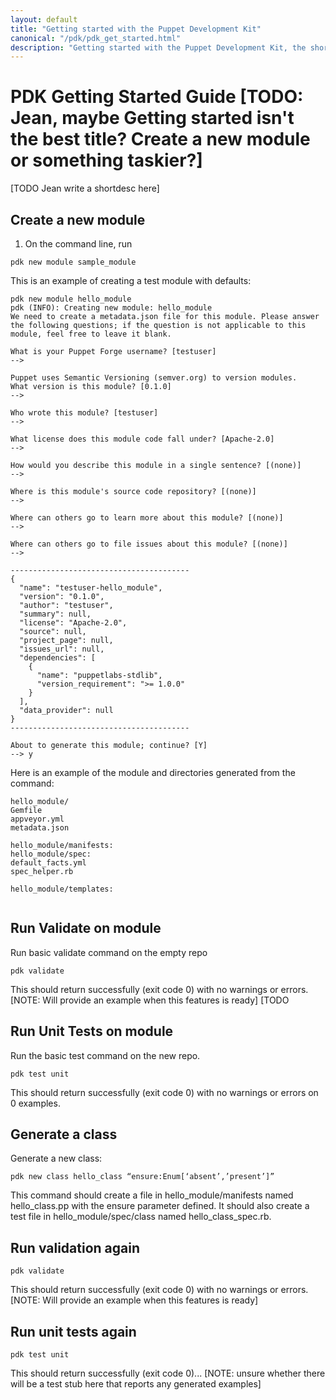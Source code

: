 ```yaml
---
layout: default
title: "Getting started with the Puppet Development Kit"
canonical: "/pdk/pdk_get_started.html"
description: "Getting started with the Puppet Development Kit, the shortest path to developing better Puppet code."
---
```


# PDK Getting Started Guide [TODO: Jean, maybe Getting started isn't the best title? Create a new module or something taskier?]
 
[TODO Jean write a shortdesc here]
 
## Create a new module
 
1. On the command line, run

```
pdk new module sample_module
```

This is an example of creating a test module with defaults: 

```
pdk new module hello_module
pdk (INFO): Creating new module: hello_module
We need to create a metadata.json file for this module. Please answer the following questions; if the question is not applicable to this module, feel free to leave it blank.
 
What is your Puppet Forge username? [testuser]
-->
 
Puppet uses Semantic Versioning (semver.org) to version modules.
What version is this module? [0.1.0]
-->
 
Who wrote this module? [testuser]
-->
 
What license does this module code fall under? [Apache-2.0]
-->
 
How would you describe this module in a single sentence? [(none)]
-->
 
Where is this module's source code repository? [(none)]
-->
 
Where can others go to learn more about this module? [(none)]
-->
 
Where can others go to file issues about this module? [(none)]
-->
 
----------------------------------------
{
  "name": "testuser-hello_module",
  "version": "0.1.0",
  "author": "testuser",
  "summary": null,
  "license": "Apache-2.0",
  "source": null,
  "project_page": null,
  "issues_url": null,
  "dependencies": [
    {
      "name": "puppetlabs-stdlib",
      "version_requirement": ">= 1.0.0"
    }
  ],
  "data_provider": null
}
----------------------------------------
 
About to generate this module; continue? [Y]
--> y
```
 
Here is an example of the module and directories generated from the command:
 
```
hello_module/
Gemfile
appveyor.yml
metadata.json
 
hello_module/manifests:
hello_module/spec:
default_facts.yml
spec_helper.rb
 
hello_module/templates:
 
```
 
 
## Run Validate on module
 
Run basic validate command on the empty repo
 
```
pdk validate
```
 
This should return successfully (exit code 0) with no warnings or errors.
[NOTE: Will provide an example when this features is ready]
[TODO
 
## Run Unit Tests on module
 
Run the basic test command on the new repo.
 
```
pdk test unit
```
This should return successfully (exit code 0) with no warnings or errors on 0 examples.
 
## Generate a class
 
Generate a new class:
 
```
pdk new class hello_class “ensure:Enum[‘absent’,’present’]”
```
 
This command should create a file in hello_module/manifests named hello_class.pp with the ensure parameter defined. It should also create a test file in hello_module/spec/class named hello_class_spec.rb.
 
## Run validation again
 
```
pdk validate
```
 
This should return successfully (exit code 0) with no warnings or errors.
[NOTE: Will provide an example when this features is ready]
 
## Run unit tests again
 
```
pdk test unit
```
This should return successfully (exit code 0)... [NOTE: unsure whether there will be a test stub here that reports any generated examples]


